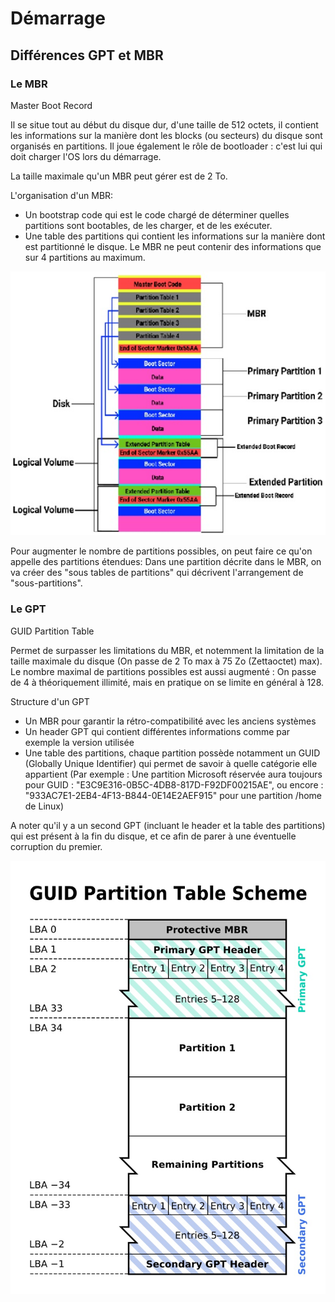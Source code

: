 # Démarrage

## Différences GPT et MBR

### Le MBR
Master Boot Record

Il se situe tout au début du disque dur, d'une taille de 512 octets, il contient les informations sur la manière dont les blocks (ou secteurs) du disque sont organisés en partitions.
Il joue également le rôle de bootloader : c'est lui qui doit charger l'OS lors du démarrage.

La taille maximale qu'un MBR peut gérer est de 2 To.

L'organisation d'un MBR:
- Un bootstrap code qui est le code chargé de déterminer quelles partitions sont bootables, de les charger, et de les exécuter.
- Une table des partitions qui contient les informations sur la manière dont est partitionné le disque. Le MBR ne peut contenir des informations que sur 4 partitions au maximum. 

![Image mbr](../../images/mbr.jpg)

Pour augmenter le nombre de partitions possibles, on peut faire ce qu'on appelle des partitions étendues:
Dans une partition décrite dans le MBR, on va créer des "sous tables de partitions" qui décrivent l'arrangement de "sous-partitions". 

### Le GPT
GUID Partition Table

Permet de surpasser les limitations du MBR, et notemment la limitation de la taille maximale du disque (On passe de 2 To max à 75 Zo (Zettaoctet) max).
Le nombre maximal de partitions possibles est aussi augmenté : On passe de 4 à théoriquement illimité, mais en pratique on se limite en général à 128.

Structure d'un GPT
- Un MBR pour garantir la rétro-compatibilité avec les anciens systèmes
- Un header GPT qui contient différentes informations comme par exemple la version utilisée
- Une table des partitions, chaque partition possède notamment un GUID (Globally Unique Identifier) qui permet de savoir à quelle catégorie elle appartient (Par exemple : Une partition Microsoft réservée aura toujours pour GUID : "E3C9E316-0B5C-4DB8-817D-F92DF00215AE", ou encore : "933AC7E1-2EB4-4F13-B844-0E14E2AEF915" pour une partition /home de Linux)

A noter qu'il y a un second GPT (incluant le header et la table des partitions) qui est présent à la fin du disque, et ce afin de parer à une éventuelle corruption du premier.

![Image GPT](../../images/gpt.jpg)

